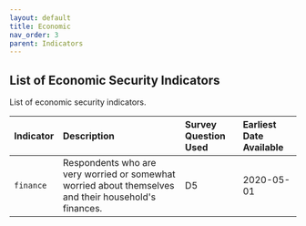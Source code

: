 ```yaml
---
layout: default
title: Economic
nav_order: 3
parent: Indicators
---
```


## List of Economic Security Indicators

List of economic security indicators.

| Indicator        | Description          | Survey Question Used | Earliest Date Available |
|:----------------------------------------|:---------------------|:---------------------|:---------------------|
| `finance`                                 | Respondents who are very worried or somewhat worried about themselves and their household's finances.    | D5  | 2020-05-01 |
